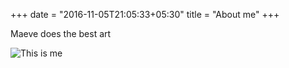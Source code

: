 +++
date = "2016-11-05T21:05:33+05:30"
title = "About me"
+++

Maeve does the best art

![This is me][1]



[1]: /img/portfolio/girl.png
